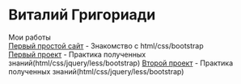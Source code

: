 # Виталий Григориади
Мои работы </br>
[Первый простой сайт](https://memfik.github.io/srctest/ "Мой первый сайт") - Знакомство с html/css/bootstrap </br>
[Первый проект](https://memfik.github.io/src/ "Мой первый проект") - Практика полученных знаний(html/css/jquery/less/bootstrap)
[Второй проект](https://memfik.github.io/src2/ "Мой второй проект") - Практика полученных знаний(html/css/jquery/less/bootstrap)
